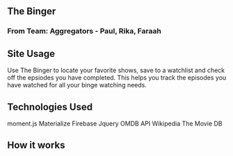 ## The Binger
### From Team: Aggregators - Paul, Rika, Faraah

## Site Usage
Use The Binger to locate your favorite shows, save to a watchlist and check off the epsiodes you have completed. This helps you track the episodes you have watched for all your binge watching needs. 

## Technologies Used
moment.js
Materialize
Firebase
Jquery
OMDB API
Wikipedia
The Movie DB

## How it works



